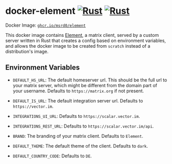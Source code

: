 # docker-element [![Rust](https://github.com/msrd0/docker-element/actions/workflows/rust.yml/badge.svg)](https://github.com/msrd0/docker-element/actions/workflows/rust.yml) [![Rust](https://github.com/msrd0/docker-element/actions/workflows/rust.yml/badge.svg)](https://github.com/msrd0/docker-element/actions/workflows/rust.yml)

Docker Image: [`ghcr.io/msrd0/element`](https://github.com/users/msrd0/packages/container/package/element)

This docker image contains [Element](https://github.com/vector-im/element-web), a matrix client, served by a custom
server written in Rust that creates a config based on environment variables, and allows the docker image to be created
from `scratch` instead of a distribution's image.

## Environment Variables

- `DEFAULT_HS_URL`: The default homeserver url. This should be the full url to your matrix server, which
  might be different from the domain part of your username. Defaults to `https://matrix.org` if not
  present.

- `DEFAULT_IS_URL`: The default integration server url. Defaults to `https://vector.im`.
- `INTEGRATIONS_UI_URL`: Defaults to `https://scalar.vector.im`.
- `INTEGRATIONS_REST_URL`: Defaults to `https://scalar.vector.im/api`.

- `BRAND`: The branding of your matrix client. Defaults to `Element`.

- `DEFAULT_THEME`: The default theme of the client. Defaults to `dark`.

- `DEFAULT_COUNTRY_CODE`: Defaults to `DE`.
